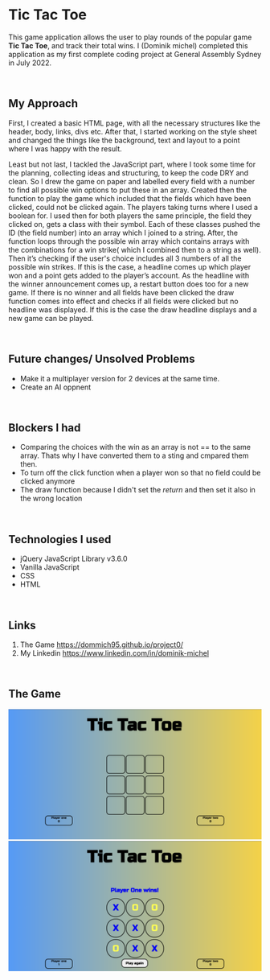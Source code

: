 # Tic Tac Toe

This game application allows the user to play rounds of the popular game  **Tic Tac Toe**, and track their total wins. I (Dominik michel) completed this application as my first complete coding project at General Assembly Sydney in July 2022.

<br> 

## My Approach  

First, I created a basic HTML page, with all the necessary structures like the header, body, links, divs etc.  After that, I started working on the style sheet and changed the things like the background, text and layout to a point where I was happy with the result.

Least but not last, I tackled the JavaScript part, where I took some time for the planning, collecting ideas and structuring, to keep the code DRY and clean.  So I drew the game on paper and labelled every field with a number to find all possible win options to put these in an array. 
Created then the function to play the game which included that the fields which have been clicked, could not be clicked again. The players taking turns where I used a boolean for.
I used then for both players the same principle, the field they clicked on, gets a class with their symbol. Each of these classes pushed the ID (the field number)  into an array which I joined to a string. After, the function loops through the possible win array which contains arrays with the combinations for a win strike( which I combined then to a string as well). Then it’s checking if the user's choice includes all 3 numbers of all the possible win strikes. If this is the case, a headline comes up which player won and a point gets added to the player’s account. As the headline with the winner announcement comes up, a restart button does too for a new game. If there is no winner and all fields have been clicked the draw function comes into effect and checks if all fields were clicked but no headline was displayed. If this is the case the draw headline displays and a new game can be played.

<br>

## Future changes/ Unsolved Problems

- Make it a multiplayer version for 2 devices at the same time.
- Create an AI oppnent 

<br>

## Blockers I had 

- Comparing the choices with the win as an array is not == to the same array. Thats why I have converted them to a sting and cmpared them then. 
- To turn off the click function when a player won so that no field could be clicked anymore
- The draw function because I didn't set the *return* and then set it also in the wrong location

<br>

## Technologies I used
- jQuery JavaScript Library v3.6.0
- Vanilla JavaScript
- CSS
- HTML

<br>

## Links 
 1. The Game  https://dommich95.github.io/project0/
 2. My Linkedin https://www.linkedin.com/in/dominik-michel

<br>

## The Game

![Demo Scrren one](img/screenOne.png) 
![Demo Screen two](img/ScreenTwo.png)
